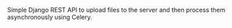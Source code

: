 Simple Django REST API to upload files to the server and then process them asynchronously using Celery.
